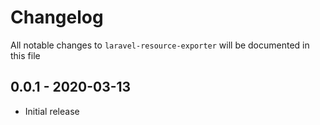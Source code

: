 # Changelog

All notable changes to `laravel-resource-exporter` will be documented in this file

## 0.0.1 - 2020-03-13

- Initial release
